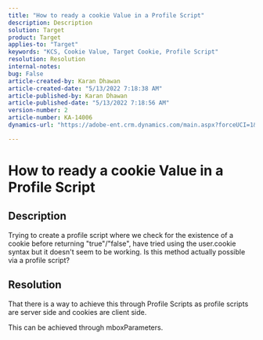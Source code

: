 ```yaml
---
title: "How to ready a cookie Value in a Profile Script"
description: Description
solution: Target
product: Target
applies-to: "Target"
keywords: "KCS, Cookie Value, Target Cookie, Profile Script"
resolution: Resolution
internal-notes: 
bug: False
article-created-by: Karan Dhawan
article-created-date: "5/13/2022 7:18:38 AM"
article-published-by: Karan Dhawan
article-published-date: "5/13/2022 7:18:56 AM"
version-number: 2
article-number: KA-14006
dynamics-url: "https://adobe-ent.crm.dynamics.com/main.aspx?forceUCI=1&pagetype=entityrecord&etn=knowledgearticle&id=4ee258e2-8cd2-ec11-a7b5-00224809c101"

---
```

# How to ready a cookie Value in a Profile Script

## Description


Trying to create a profile script where we check for the existence of a cookie before returning "true"/"false", have tried using the user.cookie syntax but it doesn't seem to be working.
 Is this method actually possible via a profile script?


## Resolution


That there is a way to achieve this through Profile Scripts as profile scripts are server side and cookies are client side.

This can be achieved through mboxParameters.
